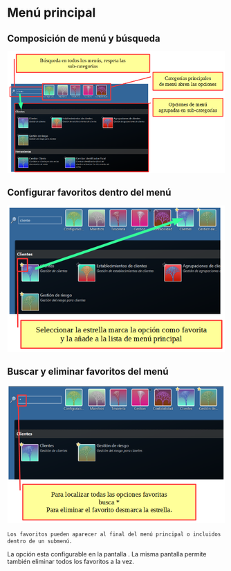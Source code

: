 
# Menú principal

## Composición de menú y búsqueda

![](menu.png)

## Configurar favoritos dentro del menú

![](menu_favoritos.png)

## Buscar y eliminar favoritos del menú

![](menu_favoritos_quitar.png)

```{note}
Los favoritos pueden aparecer al final del menú principal o incluidos dentro de un submenú.
```
 La opción esta configurable en la pantalla [](../views/Ribera2.Shell.Views.ThemeConfigView).
 La misma pantalla permite también eliminar todos los favoritos a la vez.
